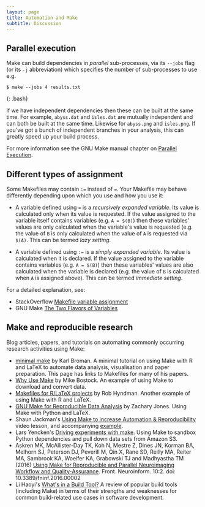 ```yaml
---
layout: page
title: Automation and Make
subtitle: Discussion
---
```


## Parallel execution

Make can build dependencies in _parallel_ sub-processes, via its `--jobs`
flag (or its `-j` abbreviation) which specifies the number of sub-processes to use e.g.

~~~
$ make --jobs 4 results.txt
~~~
{: .bash}

If we have independent dependencies then these can be built at the
same time. For example, `abyss.dat` and `isles.dat` are mutually
independent and can both be built at the same time. Likewise for
`abyss.png` and `isles.png`. If you've got a bunch of independent
branches in your analysis, this can greatly speed up your build
process.

For more information see the GNU Make manual chapter on [Parallel
Execution](https://www.gnu.org/software/make/manual/html_node/Parallel.html).

## Different types of assignment

Some Makefiles may contain `:=` instead of `=`. Your Makefile may
behave differently depending upon which you use and how you use it:

* A variable defined using `=` is a _recursively expanded
  variable_. Its value is calculated only when its value is
  requested. If the value assigned to the variable itself contains
  variables (e.g. `A = $(B)`) then these variables' values are only
  calculated when the variable's value is requested (e.g. the value of
  `B` is only calculated when the value of `A` is requested via
  `$(A)`. This can be termed _lazy setting_.

* A variable defined using `:=` is a _simply expanded variable_. Its
  value is calculated when it is declared. If the value assigned to
  the variable contains variables (e.g. `A = $(B)`) then these
  variables' values are also calculated when the variable is declared
  (e.g. the value of `B` is calculated when `A` is assigned
  above). This can be termed _immediate setting_.

For a detailed explanation, see:

* StackOverflow [Makefile variable assignment](http://stackoverflow.com/questions/448910/makefile-variable-assignment)
* GNU Make [The Two Flavors of Variables](https://www.gnu.org/software/make/manual/html_node/Flavors.html#Flavors)

## Make and reproducible research

Blog articles, papers, and tutorials on automating commonly
occurring research activities using Make:

* [minimal make](http://kbroman.org/minimal_make/) by Karl Broman. A
  minimal tutorial on using Make with R and LaTeX to automate data
  analysis, visualisation and paper preparation. This page has links
  to Makefiles for many of his papers. 
* [Why Use Make](http://bost.ocks.org/mike/make/) by Mike Bostock. An
  example of using Make to download and convert data. 
* [Makefiles for R/LaTeX
  projects](http://robjhyndman.com/hyndsight/makefiles/) by Rob
  Hyndman. Another example of using Make with R and LaTeX. 
* [GNU Make for Reproducible Data Analysis](http://zmjones.com/make/)
  by Zachary Jones. Using Make with Python and LaTeX. 
* Shaun Jackman's [Using Make to increase Automation &
  Reproducibility](https://www.youtube.com/watch?v=_F5f0qi-aEc)
  video lesson, and accompanying
  [example](https://github.com/sjackman/makefile-example).
* Lars Yencken's [Driving experiments with make](http://lifesum.github.io/posts/2016/01/14/make-experiments/). Using Make 
  to sandbox Python dependencies and pull down data
  sets from Amazon S3.
* Askren MK, McAllister-Day TK, Koh N, Mestre Z, Dines JN, Korman BA,
  Melhorn SJ, Peterson DJ, Peverill M, Qin X, Rane SD, Reilly MA,
  Reiter MA, Sambrook KA, Woelfer KA, Grabowski TJ and Madhyastha 
  TM (2016) [Using Make for Reproducible and Parallel Neuroimaging
  Workflow and Quality-Assurance](http://journal.frontiersin.org/article/10.3389/fninf.2016.00002/full). Front. Neuroinform. 10:2. doi: 10.3389/fninf.2016.00002 
* Li Haoyi's [What's in a Build
  Tool?](http://www.lihaoyi.com/post/WhatsinaBuildTool.html) A review
  of popular build tools (including Make) in terms of their strengths
  and weaknesses for common build-related use cases in software
  development.
